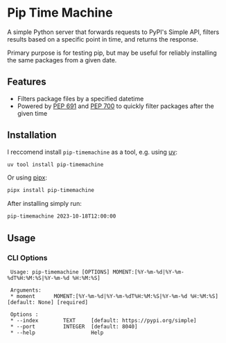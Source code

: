 # Pip Time Machine

A simple Python server that forwards requests to PyPI's Simple API,
filters results based on a specific point in time, and returns the
response.

Primary purpose is for testing pip, but may be useful for reliably
installing the same packages from a given date.

## Features

- Filters package files by a specified datetime
- Powered by [PEP 691](https://peps.python.org/pep-0691/) and [PEP 700](https://peps.python.org/pep-0691/) to quickly filter packages after the given time

## Installation

I reccomend install `pip-timemachine` as a tool, e.g. using
[uv](https://github.com/astral-sh/uv?tab=readme-ov-file#uv):

```bash
uv tool install pip-timemachine
```

Or using [pipx](https://github.com/pypa/pipx?tab=readme-ov-file):

```bash
pipx install pip-timemachine
```

After installing simply run:

```bash
pip-timemachine 2023-10-18T12:00:00
```

## Usage

### CLI Options

```
 Usage: pip-timemachine [OPTIONS] MOMENT:[%Y-%m-%d|%Y-%m-%dT%H:%M:%S|%Y-%m-%d %H:%M:%S]
 
 Arguments:
 * moment      MOMENT:[%Y-%m-%d|%Y-%m-%dT%H:%M:%S|%Y-%m-%d %H:%M:%S]  [default: None] [required]
 
 Options : 
 * --index        TEXT     [default: https://pypi.org/simple]
 * --port         INTEGER  [default: 8040]
 * --help                  Help
```